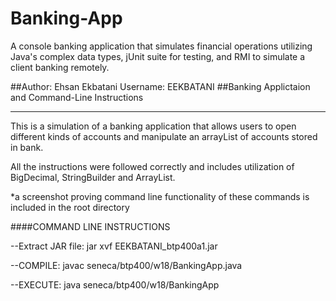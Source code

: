 # Banking-App
A console banking application that simulates financial operations utilizing Java's complex data types,  jUnit suite for testing, and RMI to simulate a client banking remotely.


##Author: Ehsan Ekbatani    Username: EEKBATANI
##Banking Applictaion and Command-Line Instructions

________________________________________________________________________

This is a simulation of a banking application that allows users to open different kinds of accounts and manipulate 
an arrayList of accounts stored in bank.

All the instructions were followed correctly and includes utilization of BigDecimal, StringBuilder and ArrayList.

*a screenshot proving command line functionality of these commands is included in the root directory


####COMMAND LINE INSTRUCTIONS


--Extract JAR file: 
jar xvf EEKBATANI_btp400a1.jar


--COMPILE:
javac seneca/btp400/w18/BankingApp.java

--EXECUTE:
java seneca/btp400/w18/BankingApp

